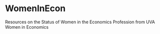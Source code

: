 # WomenInEcon
Resources on the Status of Women in the Economics Profession from UVA Women in Economics
